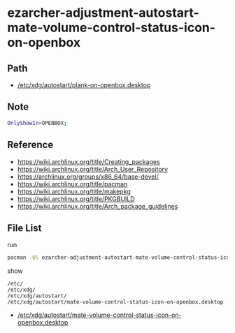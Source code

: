 
# ezarcher-adjustment-autostart-mate-volume-control-status-icon-on-openbox


## Path

* [/etc/xdg/autostart/plank-on-openbox.desktop](asset/overlay/etc/xdg/autostart/plank-on-openbox.desktop)


## Note

``` sh
OnlyShowIn=OPENBOX;
```


## Reference

* https://wiki.archlinux.org/title/Creating_packages
* https://wiki.archlinux.org/title/Arch_User_Repository
* https://archlinux.org/groups/x86_64/base-devel/
* https://wiki.archlinux.org/title/pacman
* https://wiki.archlinux.org/title/makepkg
* https://wiki.archlinux.org/title/PKGBUILD
* https://wiki.archlinux.org/title/Arch_package_guidelines


## File List

run

``` sh
pacman -Ql ezarcher-adjustment-autostart-mate-volume-control-status-icon-on-openbox -q
```

show

```
/etc/
/etc/xdg/
/etc/xdg/autostart/
/etc/xdg/autostart/mate-volume-control-status-icon-on-openbox.desktop
```


* [/etc/xdg/autostart/mate-volume-control-status-icon-on-openbox.desktop](asset/overlay/etc/xdg/autostart/mate-volume-control-status-icon-on-openbox.desktop)
